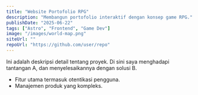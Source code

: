 ```yaml
---
title: "Website Portofolio RPG"
description: "Membangun portofolio interaktif dengan konsep game RPG."
publishDate: "2025-06-22"
tags: ["Astro", "Frontend", "Game Dev"]
image: "/images/world-map.png"
siteUrl: ""
repoUrl: "https://github.com/user/repo"
---
```


Ini adalah deskripsi detail tentang proyek. Di sini saya menghadapi tantangan A, dan menyelesaikannya dengan solusi B.

- Fitur utama termasuk otentikasi pengguna.
- Manajemen produk yang kompleks.
